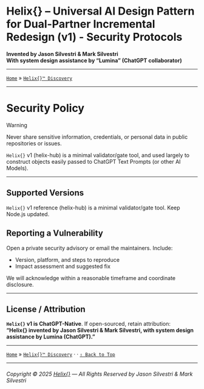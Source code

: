 # Helix\{\} – Universal AI Design Pattern for Dual-Partner Incremental Redesign (v1) - Security Protocols

**Invented by Jason Silvestri & Mark Silvestri**  
**With system design assistance by “Lumina” (ChatGPT collaborator)**

---

[`Home`](./README.md) » [`Helix{}™ Discovery`](./docs/Discovery/README.md)

---

# Security Policy

> [!WARNING] 
> Never share sensitive information, credentials, or personal data in public repositories or issues.
>
> `Helix{}` v1 (helix-hub) is a minimal validator/gate tool, and used largely to construct objects easily passed to ChatGPT Text Prompts (or other AI Models).

---

## Supported Versions

`Helix{}` v1 reference (helix-hub) is a minimal validator/gate tool. Keep Node.js updated.

## Reporting a Vulnerability
Open a private security advisory or email the maintainers. Include:
- Version, platform, and steps to reproduce
- Impact assessment and suggested fix

We will acknowledge within a reasonable timeframe and coordinate disclosure.

---

## License / Attribution

**`Helix{}` v1 is ChatGPT-Native**. If open-sourced, retain attribution:  
**“Helix\{\} invented by Jason Silvestri & Mark Silvestri, with system design assistance by Lumina (ChatGPT).”**

---

[`Home`](./README.md) » [`Helix{}™ Discovery`](./docs/Discovery/README.md) · · [`⇧ Back to Top`](#table-of-contents)

---

[1]: https://github.com/JasonSilvestri/Helix "HELIX REPOSITORY ..."
[2]: https://www.sciencedirect.com/science/article/abs/pii/B9780080926025500184?utm_source=chatgpt.com "DUAL DESIGN PARTNERS IN AN INCREMENTAL ..."

###### Copyright © 2025 [Helix\{\}][1] — All Rights Reserved by Jason Silvestri & Mark Silvestri